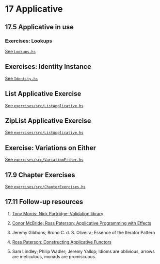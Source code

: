 # 17 Applicative

## 17.5 Applicative in use

### Exercises: Lookups

[See `Lookups.hs`](/17/Lookups.hs)

## Exercises: Identity Instance

[See `Identity.hs`](/17/Identity.hs)

## List Applicative Exercise
[See `exercises/src/ListApplicative.hs`](/17/exercises/src/ListApplicative.hs)


## ZipList Applicative Exercise
[See `exercises/src/ListApplicative.hs`](/17/exercises/src/ListApplicative.hs)

## Exercise: Variations on Either
[See `exercises/src/VariationEither.hs`](/17/exercises/src/VariationEither.hs)

## 17.9 Chapter Exercises
[See `exercises/src/ChapterExercises.hs`](/17/exercises/src/ChapterExercises.hs)

## 17.11 Follow-up resources

1. [Tony Morris; Nick Partridge; Validation library](http://hackage.haskell.org/package/validation)

2. [Conor McBride; Ross Paterson; Applicative Programming with Effects](http://staff.city.ac.uk/~ross/papers/Applicative.html)

3. Jeremy Gibbons; Bruno C. d. S. Oliveira; Essence of the Iterator
Pattern

4. [Ross Paterson; Constructing Applicative Functors](http://staff.city.ac.uk/~ross/papers/Constructors.html)

5. Sam Lindley; Philip Wadler; Jeremy Yallop; Idioms are oblivious, arrows are
   meticulous, monads are promiscuous.

